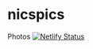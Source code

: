 # nicspics
Photos
[![Netlify Status](https://api.netlify.com/api/v1/badges/6cffee16-cf30-4ad5-9f41-84991ea9a518/deploy-status)](https://app.netlify.com/sites/nicspics/deploys)
